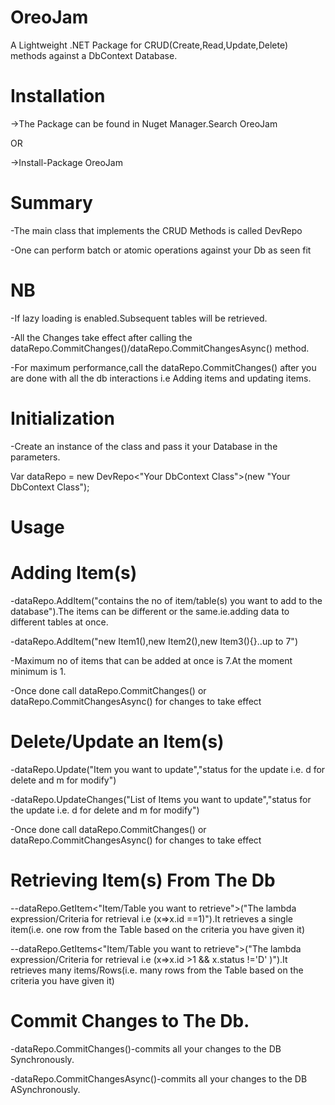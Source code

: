 # OreoJam
A Lightweight .NET Package for CRUD(Create,Read,Update,Delete) methods against a DbContext Database.

# Installation
->The Package can be found in Nuget Manager.Search OreoJam

OR

->Install-Package OreoJam

# Summary
-The main class that implements the CRUD Methods is called DevRepo

-One can perform batch or atomic operations against your Db as seen fit


# NB
-If lazy loading is enabled.Subsequent tables will be retrieved.

-All the Changes take effect after calling the dataRepo.CommitChanges()/dataRepo.CommitChangesAsync() method.

-For maximum performance,call the dataRepo.CommitChanges() after you are done with all the db interactions i.e Adding items and updating items.

# Initialization
-Create an instance of the class and pass it your Database in the parameters.

Var dataRepo = new DevRepo<"Your DbContext Class">(new "Your DbContext Class");

# Usage
# Adding Item(s)
-dataRepo.AddItem("contains the no of item/table(s) you want to add to the database").The items can be different or the same.ie.adding data to different tables at once.

-dataRepo.AddItem("new Item1(),new Item2(),new Item3(){}..up to 7")

-Maximum no of items that can be added at once is 7.At the  moment minimum is 1.

-Once done call dataRepo.CommitChanges() or dataRepo.CommitChangesAsync() for changes to take effect

# Delete/Update an Item(s)
-dataRepo.Update("Item you want to update","status for the update i.e. d for delete and m for  modify")

-dataRepo.UpdateChanges("List of Items you want to update","status for the update i.e. d for delete and m for  modify")

-Once done call dataRepo.CommitChanges() or dataRepo.CommitChangesAsync()  for changes to take effect

# Retrieving Item(s) From The Db
--dataRepo.GetItem<"Item/Table you want to retrieve">("The lambda expression/Criteria for retrieval i.e (x=>x.id ==1)").It retrieves a single item(i.e. one row from the Table based on the criteria you have given it)

--dataRepo.GetItems<"Item/Table you want to retrieve">("The lambda expression/Criteria for retrieval i.e (x=>x.id >1 && x.status !='D' )").It retrieves many items/Rows(i.e. many rows from the Table based on the criteria you have given it)

# Commit Changes to The Db.

-dataRepo.CommitChanges()-commits all your changes to the DB Synchronously.

-dataRepo.CommitChangesAsync()-commits all your changes to the DB ASynchronously.

